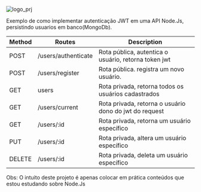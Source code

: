 ![logo_prj](https://cdn-media-1.freecodecamp.org/images/1*0ABaK4SrXGUnXgmXqMkZtA.png)

Exemplo de como implementar autenticação JWT em uma API Node.Js, persistindo usuarios em banco(MongoDb).

| Method| Routes                | Description                                           |
|-------|-----------------------|-------------------------------------------------------|
|POST   | /users/authenticate   | Rota pública, autentica o usuário, retorna token jwt  |
|POST   | /users/register       | Rota pública. registra um novo usuário.               |
|GET    | users                 | Rota privada, retorna todos os usuários cadastrados   |
|GET    | /users/current        | Rota privada, retorna o usuário dono do jwt do request|
|GET    | /users/:id            | Rota privada, retorna um usuário específico           |
|PUT    | /users/:id            | Rota privada, altera um usuário específico            |
|DELETE | /users/:id            | Rota privada, deleta um usuário específico            |

Obs: O intuito deste projeto é apenas colocar em prática conteúdos que estou estudando sobre Node.Js
